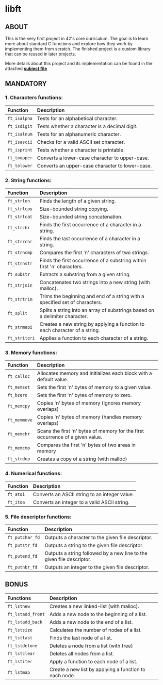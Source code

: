 # libft

## ABOUT

This is the very first project in 42's core curriculum. The goal is to learn more about standard C functions and explore how they work by implementing them from scratch. The finished project is a custom library that can be reused in later projects.

More details about this project and its implementation can be found in the attached [**subject file**](./subject.pdf)

## MANDATORY

### 1. Characters functions:

| Function | Description |
| :- | :- |
| `ft_isalpha` | Tests for an alphabetical character. |
| `ft_isdigit` | Tests whether a character is a decimal digit. |
| `ft_isalnum` | Tests for an alphanumeric character. |
| `ft_isascii` | Checks for a valid ASCII set character. |
| `ft_isprint` | Tests whether a character is printable. |
| `ft_toupper` | Converts a lower-case character to upper-case. |
| `ft_tolower` | Converts an upper-case character to lower-case. |

### 2. String functions:

| Function | Description |
| :- | :- |
| `ft_strlen` | Finds the length of a given string. |
| `ft_strlcpy` | Size-bounded string copying. |
| `ft_strlcat` | Size-bounded string concatenation. |
| `ft_strchr` | Finds the first occurrence of a character in a string. |
| `ft_strrchr` | Finds the last occurrence of a character in a string. |
| `ft_strncmp` | Compares the first 'n' characters of two strings. |
| `ft_strnstr` | Finds the first occurrence of a substring within first 'n' characters. |
| `ft_substr` | Extracts a substring from a given string. |
| `ft_strjoin` | Concatenates two strings into a new string (with malloc). |
| `ft_strtrim` | Trims the beginning and end of a string with a specified set of characters. |
| `ft_split` | Splits a string into an array of substrings based on a delimiter character. |
| `ft_strmapi` | Creates a new string by applying a function to each character of a string. |
| `ft_striteri` | Applies a function to each character of a string. |

### 3. Memory functions:

| Function | Description |
| :- | :- |
| `ft_calloc` | Allocates memory and initializes each block with a default value. |
| `ft_memset` | Sets the first 'n' bytes of memory to a given value. |
| `ft_bzero` | Sets the first 'n' bytes of memory to zero. |
| `ft_memcpy` | Copies 'n' bytes of memory (ignores memory overlaps) |
| `ft_memmove` | Copies 'n' bytes of memory (handles memory overlaps) |
| `ft_memchr` | Scans the first 'n' bytes of memory for the first occurrence of a given value. |
| `ft_memcmp` | Compares the first 'n' bytes of two areas in memory |
| `ft_strdup` | Creates a copy of a string (with malloc) |

### 4. Numerical functions:

| Function | Description |
| :- | :- |
| `ft_atoi` | Converts an ASCII string to an integer value. |
| `ft_itoa` | Converts an integer to a valid ASCII string. |

### 5. File descriptor functions:

| Function | Description |
| :- | :- |
| `ft_putchar_fd` | Outputs a character to the given file descriptor. |
| `ft_putstr_fd` | Outputs a string to the given file descriptor. |
| `ft_putend_fd` | Outputs a string followed by a new line to the given file descriptor. |
| `ft_putnbr_fd` | Outputs an integer to the given file descriptor. |

## BONUS

| Functions | Description |
| :- | :- |
| `ft_lstnew` | Creates a new linked-list (with malloc). |
| `ft_lstadd_front` | Adds a new node to the beginning of a list. |
| `ft_lstadd_back` | Adds a new node to the end of a list. |
| `ft_lstsize` | Calculates the number of nodes of a list. |
| `ft_lstlast` | Finds the last node of a list. |
| `ft_lstdelone` | Deletes a node from a list (with free) |
| `ft_lstclear` | Deletes all nodes from a list. |
| `ft_lstiter` | Apply a function to each node of a list. |
| `ft_lstmap` | Create a new list by applying a function to each node. |
